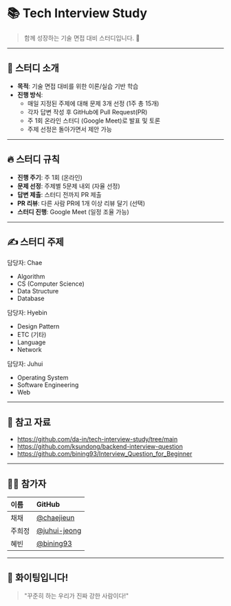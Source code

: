 # 📚 Tech Interview Study

> 함께 성장하는 기술 면접 대비 스터디입니다. 🚀

---

## 📝 스터디 소개

- **목적**: 기술 면접 대비를 위한 이론/실습 기반 학습
- **진행 방식**:
  - 매일 지정된 주제에 대해 문제 3개 선정 (1주 총 15개)
  - 각자 답변 작성 후 GitHub에 Pull Request(PR)
  - 주 1회 온라인 스터디 (Google Meet)로 발표 및 토론
  - 주제 선정은 돌아가면서 제안 가능

---

## 🔥 스터디 규칙

- **진행 주기**: 주 1회 (온라인)
- **문제 선정**: 주제별 5문제 내외 (자율 선정)
- **답변 제출**: 스터디 전까지 PR 제출
- **PR 리뷰**: 다른 사람 PR에 1개 이상 리뷰 달기 (선택)
- **스터디 진행**: Google Meet (일정 조율 가능)

---

## ✍️ 스터디 주제

담당자: Chae

- Algorithm
- CS (Computer Science)
- Data Structure
- Database

담당자: Hyebin

- Design Pattern
- ETC (기타)
- Language
- Network

담당자: Juhui

- Operating System
- Software Engineering
- Web

---

## 📌 참고 자료

- https://github.com/da-in/tech-interview-study/tree/main
- https://github.com/ksundong/backend-interview-question
- https://github.com/bining93/Interview_Question_for_Beginner

---

## 👩‍💻 참가자

| 이름   | GitHub                                         |
| :----- | :--------------------------------------------- |
| 채채   | [@chaejieun](https://github.com/chaejieun)     |
| 주희정 | [@juhui-jeong](https://github.com/juhui-jeong) |
| 혜빈 | [@bining93](https://github.com/bining93) |

---

## 🚀 화이팅입니다!

> "꾸준히 하는 우리가 진짜 강한 사람이다!"
